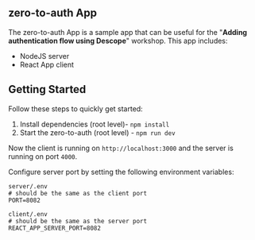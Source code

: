 ## zero-to-auth App

The zero-to-auth App is a sample app that can be useful for the "**Adding authentication flow using Descope**" workshop. This app includes:

- NodeJS server
- React App client

## Getting Started

Follow these steps to quickly get started:

1. Install dependencies (root level)- `npm install`
2. Start the zero-to-auth (root level) - `npm run dev`

Now the client is running on `http://localhost:3000` and the server is running on port `4000`.

Configure server port by setting the following environment variables:

```
server/.env
# should be the same as the client port
PORT=8082
```

```
client/.env
# should be the same as the server port
REACT_APP_SERVER_PORT=8082
```

